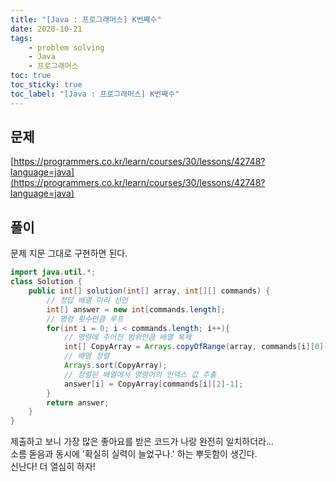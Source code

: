 ```yaml
---
title: "[Java : 프로그래머스] K번째수"
date: 2020-10-21
tags:
    - problem solving
    - Java
    - 프로그래머스
toc: true
toc_sticky: true
toc_label: "[Java : 프로그래머스] K번째수"
---
```

## 문제
[https://programmers.co.kr/learn/courses/30/lessons/42748?language=java](https://programmers.co.kr/learn/courses/30/lessons/42748?language=java)

## 풀이
문제 지문 그대로 구현하면 된다.

```java
import java.util.*;
class Solution {
    public int[] solution(int[] array, int[][] commands) {
        // 정답 배열 미리 선언
        int[] answer = new int[commands.length];
        // 명령 횟수만큼 루프
        for(int i = 0; i < commands.length; i++){
            // 명령에 주어진 범위만큼 배열 복제
            int[] CopyArray = Arrays.copyOfRange(array, commands[i][0]-1, commands[i][1]);
            // 배열 정렬
            Arrays.sort(CopyArray);
            // 정렬된 배열에서 명령어의 인덱스 값 추출
            answer[i] = CopyArray[commands[i][2]-1];
        }
        return answer;
    }
}
```

제출하고 보니 가장 많은 좋아요를 받은 코드가 나랑 완전히 일치하더라...  
소름 돋음과 동시에 '확실히 실력이 늘었구나.' 하는 뿌듯함이 생긴다.  
신난다! 더 열심히 하자!